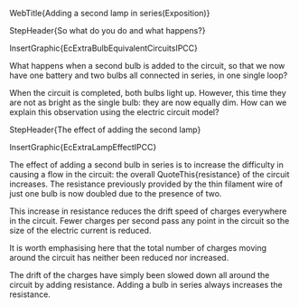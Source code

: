 WebTitle{Adding a second lamp in series(Exposition)}

StepHeader{So what do you do and what happens?}

InsertGraphic{EcExtraBulbEquivalentCircuitsIPCC}

What happens when a second bulb is added to the circuit, so that we now have one battery and two bulbs all connected in series, in one single loop?

When the circuit is completed, both bulbs light up. However, this time they are not as bright as the single bulb: they are now equally dim. How can we explain this observation using the electric circuit model?

StepHeader{The effect of adding the second lamp}

InsertGraphic{EcExtraLampEffectIPCC}

The effect of adding a second bulb in series is to increase the difficulty in causing a flow in the circuit: the overall QuoteThis{resistance} of the circuit increases. The resistance previously provided by the thin filament wire of just one bulb is now doubled due to the presence of two.

This increase in resistance reduces the drift speed of charges everywhere in the circuit. Fewer charges per second pass any point in the circuit so the size of the electric current is reduced.

It is worth emphasising here that the total number of charges moving around the circuit has neither been reduced nor increased.

The drift of the charges have simply been slowed down all around the circuit by adding resistance. Adding a bulb in series always increases the resistance.

